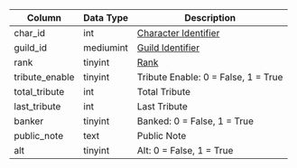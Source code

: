 | Column         | Data Type | Description                                                                    |
| -------------- | --------- | ------------------------------------------------------------------------------ |
| char_id        | int       | [Character Identifier](character_data.md)                                      |
| guild_id       | mediumint | [Guild Identifier](guilds.md)                                                  |
| rank           | tinyint   | [Rank](https://eqemu.gitbook.io/server/categories/reference-lists/guild-ranks) |
| tribute_enable | tinyint   | Tribute Enable: 0 = False, 1 = True                                            |
| total_tribute  | int       | Total Tribute                                                                  |
| last_tribute   | int       | Last Tribute                                                                   |
| banker         | tinyint   | Banked: 0 = False, 1 = True                                                    |
| public_note    | text      | Public Note                                                                    |
| alt            | tinyint   | Alt: 0 = False, 1 = True                                                       |